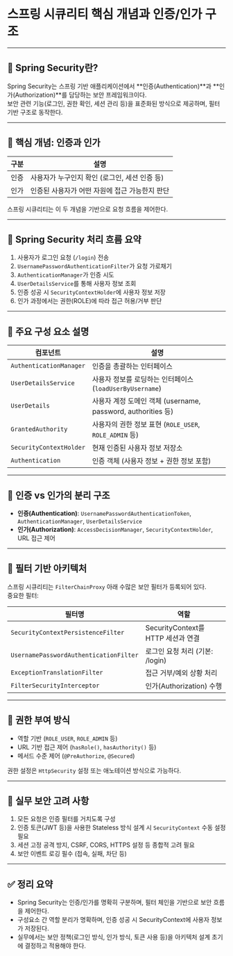 # 스프링 시큐리티 핵심 개념과 인증/인가 구조

---

## 🔹 Spring Security란?

Spring Security는 스프링 기반 애플리케이션에서 **인증(Authentication)**과 **인가(Authorization)**를 담당하는 보안 프레임워크이다.  
보안 관련 기능(로그인, 권한 확인, 세션 관리 등)을 표준화된 방식으로 제공하며, 필터 기반 구조로 동작한다.

---

## 🔹 핵심 개념: 인증과 인가

| 구분       | 설명                                                   |
|------------|--------------------------------------------------------|
| 인증       | 사용자가 누구인지 확인 (로그인, 세션 인증 등)          |
| 인가       | 인증된 사용자가 어떤 자원에 접근 가능한지 판단         |

스프링 시큐리티는 이 두 개념을 기반으로 요청 흐름을 제어한다.

---

## 🔹 Spring Security 처리 흐름 요약

1. 사용자가 로그인 요청 (`/login`) 전송
2. `UsernamePasswordAuthenticationFilter`가 요청 가로채기
3. `AuthenticationManager`가 인증 시도
4. `UserDetailsService`를 통해 사용자 정보 조회
5. 인증 성공 시 `SecurityContextHolder`에 사용자 정보 저장
6. 인가 과정에서는 권한(ROLE)에 따라 접근 허용/거부 판단

---

## 🔹 주요 구성 요소 설명

| 컴포넌트                 | 설명                                                          |
|--------------------------|---------------------------------------------------------------|
| `AuthenticationManager`  | 인증을 총괄하는 인터페이스                                   |
| `UserDetailsService`     | 사용자 정보를 로딩하는 인터페이스 (`loadUserByUsername`)     |
| `UserDetails`            | 사용자 계정 도메인 객체 (username, password, authorities 등) |
| `GrantedAuthority`       | 사용자의 권한 정보 표현 (`ROLE_USER`, `ROLE_ADMIN` 등)       |
| `SecurityContextHolder`  | 현재 인증된 사용자 정보 저장소                                |
| `Authentication`         | 인증 객체 (사용자 정보 + 권한 정보 포함)                     |

---

## 🔹 인증 vs 인가의 분리 구조

- **인증(Authentication)**: `UsernamePasswordAuthenticationToken`, `AuthenticationManager`, `UserDetailsService`
- **인가(Authorization)**: `AccessDecisionManager`, `SecurityContextHolder`, URL 접근 제어

---

## 🔹 필터 기반 아키텍처

스프링 시큐리티는 `FilterChainProxy` 아래 수많은 보안 필터가 등록되어 있다.  
중요한 필터:

| 필터명                              | 역할                                 |
|-------------------------------------|--------------------------------------|
| `SecurityContextPersistenceFilter` | SecurityContext를 HTTP 세션과 연결   |
| `UsernamePasswordAuthenticationFilter` | 로그인 요청 처리 (기본: /login)  |
| `ExceptionTranslationFilter`       | 접근 거부/예외 상황 처리              |
| `FilterSecurityInterceptor`        | 인가(Authorization) 수행              |

---

## 🔹 권한 부여 방식

- 역할 기반 (`ROLE_USER`, `ROLE_ADMIN` 등)
- URL 기반 접근 제어 (`hasRole()`, `hasAuthority()` 등)
- 메서드 수준 제어 (`@PreAuthorize`, `@Secured`)

권한 설정은 `HttpSecurity` 설정 또는 애노테이션 방식으로 가능하다.

---

## 🔹 실무 보안 고려 사항

1. 모든 요청은 인증 필터를 거치도록 구성
2. 인증 토큰(JWT 등)을 사용한 Stateless 방식 설계 시 `SecurityContext` 수동 설정 필요
3. 세션 고정 공격 방지, CSRF, CORS, HTTPS 설정 등 종합적 고려 필요
4. 보안 이벤트 로깅 필수 (접속, 실패, 차단 등)

---

## ✅ 정리 요약

- Spring Security는 인증/인가를 명확히 구분하며, 필터 체인을 기반으로 보안 흐름을 제어한다.
- 구성요소 간 역할 분리가 명확하며, 인증 성공 시 SecurityContext에 사용자 정보가 저장된다.
- 실무에서는 보안 정책(로그인 방식, 인가 방식, 토큰 사용 등)을 아키텍처 설계 초기에 결정하고 적용해야 한다.
